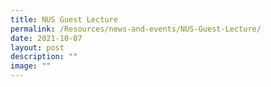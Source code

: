 ```yaml
---
title: NUS Guest Lecture
permalink: /Resources/news-and-events/NUS-Guest-Lecture/
date: 2021-10-07
layout: post
description: ""
image: ""
---
```

